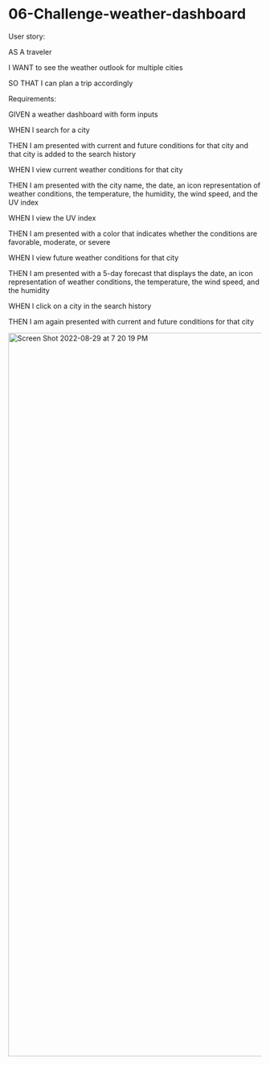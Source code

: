 # 06-Challenge-weather-dashboard

User story:

AS A traveler

I WANT to see the weather outlook for multiple cities

SO THAT I can plan a trip accordingly

Requirements:

GIVEN a weather dashboard with form inputs

WHEN I search for a city

THEN I am presented with current and future conditions for that city and that city is added to the search history

WHEN I view current weather conditions for that city

THEN I am presented with the city name, the date, an icon representation of weather conditions, the temperature, the humidity, the wind speed, and the UV index

WHEN I view the UV index

THEN I am presented with a color that indicates whether the conditions are favorable, moderate, or severe

WHEN I view future weather conditions for that city

THEN I am presented with a 5-day forecast that displays the date, an icon representation of weather conditions, the temperature, the wind speed, and the humidity

WHEN I click on a city in the search history

THEN I am again presented with current and future conditions for that city



<img width="1438" alt="Screen Shot 2022-08-29 at 7 20 19 PM" src="https://user-images.githubusercontent.com/106413641/187315349-ea81fa35-e1fc-4bd7-aa41-2465acd0e408.png">

